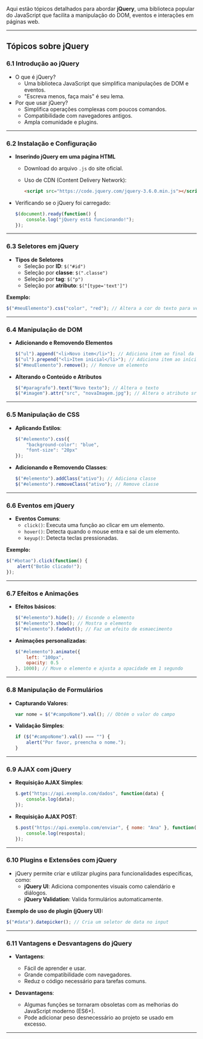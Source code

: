 Aqui estão tópicos detalhados para abordar **jQuery**, uma biblioteca popular do JavaScript que facilita a manipulação do DOM, eventos e interações em páginas web.

---

## **Tópicos sobre jQuery**

### 6.1 **Introdução ao jQuery**  
   - O que é jQuery?
     - Uma biblioteca JavaScript que simplifica manipulações de DOM e eventos.
     - "Escreva menos, faça mais" é seu lema.
   - Por que usar jQuery?
     - Simplifica operações complexas com poucos comandos.
     - Compatibilidade com navegadores antigos.
     - Ampla comunidade e plugins.

---

### 6.2 **Instalação e Configuração**  
   - **Inserindo jQuery em uma página HTML**
     - Download do arquivo `.js` do site oficial.
     - Uso de CDN (Content Delivery Network):

       ```html
       <script src="https://code.jquery.com/jquery-3.6.0.min.js"></script>
       ```

   - Verificando se o jQuery foi carregado:
     ```javascript
     $(document).ready(function() {
         console.log("jQuery está funcionando!");
     });
     ```

---

### 6.3 **Seletores em jQuery**  
   - **Tipos de Seletores**
     - Seleção por **ID**: `$("#id")`
     - Seleção por **classe**: `$(".classe")`
     - Seleção por **tag**: `$("p")`
     - Seleção por **atributo**: `$("[type='text']")`

   **Exemplo:**
   ```javascript
   $("#meuElemento").css("color", "red"); // Altera a cor do texto para vermelho
   ```

---

### 6.4 **Manipulação de DOM**  
   - **Adicionando e Removendo Elementos**
     ```javascript
     $("ul").append("<li>Novo item</li>"); // Adiciona item ao final da lista
     $("ul").prepend("<li>Item inicial</li>"); // Adiciona item ao início
     $("#meuElemento").remove(); // Remove um elemento
     ```

   - **Alterando o Conteúdo e Atributos**
     ```javascript
     $("#paragrafo").text("Novo texto"); // Altera o texto
     $("#imagem").attr("src", "novaImagem.jpg"); // Altera o atributo src
     ```

---

### 6.5 **Manipulação de CSS**  
   - **Aplicando Estilos**:
     ```javascript
     $("#elemento").css({
         "background-color": "blue",
         "font-size": "20px"
     });
     ```

   - **Adicionando e Removendo Classes**:
     ```javascript
     $("#elemento").addClass("ativo"); // Adiciona classe
     $("#elemento").removeClass("ativo"); // Remove classe
     ```

---

### 6.6 **Eventos em jQuery**  
   - **Eventos Comuns**:
     - `click()`: Executa uma função ao clicar em um elemento.
     - `hover()`: Detecta quando o mouse entra e sai de um elemento.
     - `keyup()`: Detecta teclas pressionadas.

   **Exemplo:**
   ```javascript
   $("#botao").click(function() {
       alert("Botão clicado!");
   });
   ```

---

### 6.7 **Efeitos e Animações**  
   - **Efeitos básicos**:
     ```javascript
     $("#elemento").hide(); // Esconde o elemento
     $("#elemento").show(); // Mostra o elemento
     $("#elemento").fadeOut(); // Faz um efeito de esmaecimento
     ```

   - **Animações personalizadas**:
     ```javascript
     $("#elemento").animate({
         left: "100px",
         opacity: 0.5
     }, 1000); // Move o elemento e ajusta a opacidade em 1 segundo
     ```

---

### 6.8 **Manipulação de Formulários**  
   - **Capturando Valores**:
     ```javascript
     var nome = $("#campoNome").val(); // Obtém o valor do campo
     ```

   - **Validação Simples**:
     ```javascript
     if ($("#campoNome").val() === "") {
         alert("Por favor, preencha o nome.");
     }
     ```

---

### 6.9 **AJAX com jQuery**  
   - **Requisição AJAX Simples**:
     ```javascript
     $.get("https://api.exemplo.com/dados", function(data) {
         console.log(data);
     });
     ```

   - **Requisição AJAX POST**:
     ```javascript
     $.post("https://api.exemplo.com/enviar", { nome: "Ana" }, function(resposta) {
         console.log(resposta);
     });
     ```

---

### 6.10 **Plugins e Extensões com jQuery**  
   - jQuery permite criar e utilizar plugins para funcionalidades específicas, como:
     - **jQuery UI**: Adiciona componentes visuais como calendário e diálogos.
     - **jQuery Validation**: Valida formulários automaticamente.
   
   **Exemplo de uso de plugin (jQuery UI):**
   ```javascript
   $("#data").datepicker(); // Cria um seletor de data no input
   ```

---

### 6.11 **Vantagens e Desvantagens do jQuery**  
   - **Vantagens**:
     - Fácil de aprender e usar.
     - Grande compatibilidade com navegadores.
     - Reduz o código necessário para tarefas comuns.

   - **Desvantagens**:
     - Algumas funções se tornaram obsoletas com as melhorias do JavaScript moderno (ES6+).
     - Pode adicionar peso desnecessário ao projeto se usado em excesso.

---